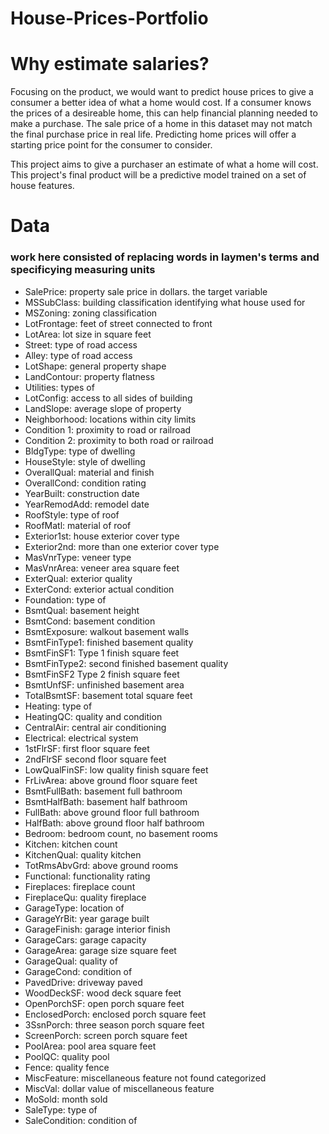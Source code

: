 # House-Prices-Portfolio


# Why estimate salaries?

Focusing on the product, we would want to predict house prices to give a consumer a better idea of what a home would cost. If a consumer knows the prices of a desireable home, this can help financial planning needed to make a purchase. The sale price of a home in this dataset may not match the final purchase price in real life. Predicting home prices will offer a starting price point for the consumer to consider.

This project aims to give a purchaser an estimate of what a home will cost. This project's final product will be a predictive model trained on a set of house features.

# Data

### work here consisted of replacing words in laymen's terms and specificying measuring units

- SalePrice: property sale price in dollars. the target variable
- MSSubClass: building classification identifying what house used for
- MSZoning: zoning classification
- LotFrontage: feet of street connected to front
- LotArea: lot size in square feet
- Street: type of road access
- Alley: type of road access
- LotShape: general property shape
- LandContour: property flatness
- Utilities: types of
- LotConfig: access to all sides of building
- LandSlope: average slope of property
- Neighborhood: locations within city limits
- Condition 1: proximity to road or railroad
- Condition 2: proximity to both road or railroad
- BldgType: type of dwelling
- HouseStyle: style of dwelling
- OverallQual: material and finish
- OverallCond: condition rating
- YearBuilt: construction date
- YearRemodAdd: remodel date
- RoofStyle: type of roof
- RoofMatl: material of roof
- Exterior1st: house exterior cover type
- Exterior2nd: more than one exterior cover type
- MasVnrType: veneer type
- MasVnrArea: veneer area square feet
- ExterQual: exterior quality
- ExterCond: exterior actual condition
- Foundation: type of
- BsmtQual: basement height
- BsmtCond: basement condition
- BsmtExposure: walkout basement walls
- BsmtFinType1: finished basement quality
- BsmtFinSF1: Type 1 finish square feet
- BsmtFinType2: second finished basement quality
- BsmtFinSF2 Type 2 finish square feet
- BsmtUnfSF: unfinished basement area
- TotalBsmtSF: basement total square feet
- Heating: type of
- HeatingQC: quality and condition
- CentralAir: central air conditioning
- Electrical: electrical system
- 1stFlrSF: first floor square feet
- 2ndFlrSF second floor square feet
- LowQualFinSF: low quality finish square feet
- FrLivArea: above ground floor square feet
- BsmtFullBath: basement full bathroom
- BsmtHalfBath: basement half bathroom
- FullBath: above ground floor full bathroom
- HalfBath: above ground floor half bathroom
- Bedroom: bedroom count, no basement rooms
- Kitchen: kitchen count
- KitchenQual: quality kitchen
- TotRmsAbvGrd: above ground rooms
- Functional: functionality rating
- Fireplaces: fireplace count
- FireplaceQu: quality fireplace
- GarageType: location of
- GarageYrBit: year garage built
- GarageFinish: garage interior finish
- GarageCars: garage capacity
- GarageArea: garage size square feet
- GarageQual: quality of
- GarageCond: condition of
- PavedDrive: driveway paved
- WoodDeckSF: wood deck square feet
- OpenPorchSF: open porch square feet
- EnclosedPorch: enclosed porch square feet
- 3SsnPorch: three season porch square feet
- ScreenPorch: screen porch square feet
- PoolArea: pool area square feet
- PoolQC: quality pool
- Fence: quality fence
- MiscFeature: miscellaneous feature not found categorized
- MiscVal: dollar value of miscellaneous feature
- MoSold: month sold
- SaleType: type of
- SaleCondition: condition of






